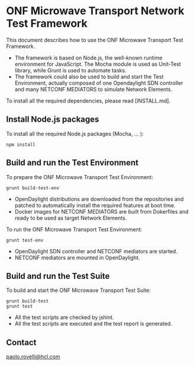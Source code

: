 ONF Microwave Transport Network Test Framework
==============================================

This document describes how to use the ONF Microwave Transport Test Framework.
  - The framework is based on Node.js, the well-known runtime environment for
    JavaScript. The Mocha module is used as Unit-Test library, while Grunt is
    used to automate tasks.
  - The framework could also be used to build and start the Test Environment,
    actually composed of one Opendaylight SDN controller and many NETCONF
    MEDIATORS to simulate Network Elements.

To install all the required dependencies, please read [INSTALL.md].

Install Node.js packages
------------------------

To install all the required Node.js packages (Mocha, ... ):

```
npm install
```

Build and run the Test Environment
----------------------------------

To prepare the ONF Microwave Transport Test Environment:

```
grunt build-test-env 
```

  - OpenDaylight distributions are downloaded from the repositories and
    patched to automatically install the required features at boot time.
  - Docker images for NETCONF MEDIATORS are built from Dokerfiles and ready
    to be used as target Network Elements.

To run the ONF Microwave Transport Test Environment:

```
grunt test-env
```

  - OpenDaylight SDN controller and NETCONF mediators are started.
  - NETCONF mediators are mounted in OpenDaylight.


Build and run the Test Suite
----------------------------

To build and start the ONF Microwave Transport Test Suite:

```
grunt build-test
grunt test
```

  - All the test scripts are checked by jshint.
  - All the test scripts are executed and the test report is generated.

Contact
-------

paolo.rovelli@hcl.com

